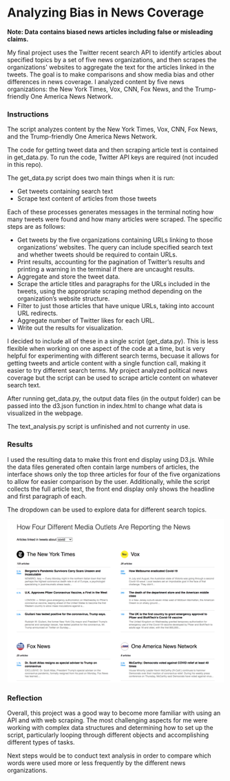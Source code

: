 # Analyzing Bias in News Coverage

**Note: Data contains biased news articles including false or misleading claims.**

My final project uses the Twitter recent search API to identify articles about specified topics by a set of five news organizations, and then scrapes the organizations' websites to aggregate the text for the articles linked in the tweets. The goal is to make comparisons and show media bias and other differences in news coverage. I analyzed content by five news organizations: the New York Times, Vox, CNN, Fox News, and the Trump-friendly One America News Network. 

### Instructions

The script analyzes content by the New York Times, Vox, CNN, Fox News, and the Trump-friendly One America News Network.

The code for getting tweet data and then scraping article text is contained in get_data.py. To run the code, Twitter API keys are required (not incuded in this repo).

The get_data.py script does two main things when it is run:
* Get tweets containing search text
* Scrape text content of articles from those tweets

Each of these processes generates messages in the terminal noting how many tweets were found and how many articles were scraped. The specific steps are as follows:

* Get tweets by the five organizations containing URLs linking to those organizations’ websites. The query can include specified search text and whether tweets should be required to contain URLs.
* Print results, accounting for the pagination of Twitter’s results and printing a warning in the terminal if there are uncaught results.
* Aggregate and store the tweet data.
* Scrape the article titles and paragraphs for the URLs included in the tweets, using the appropriate scraping method depending on the organization’s website structure.
* Filter to just those articles that have unique URLs, taking into account URL redirects.
* Aggregate number of Twitter likes for each URL.
* Write out the results for visualization.

I decided to include all of these in a single script (get_data.py). This is less flexible when working on one aspect of the code at a time, but is very helpful for experimenting with different search terms, becuase it allows for getting tweets and article content with a single function call, making it easier to try different search terms. My project analyzed political news coverage but the script can be used to scrape article content on whatever search text. 

After running get_data.py, the output data files (in the output folder) can be passed into the d3.json function in index.html to change what data is visualized in the webpage.

The text_analysis.py script is unfinished and not currenty in use.

### Results

I used the resulting data to make this front end display using D3.js. While the data files generated often contain large numbers of articles, the interface shows only the top three articles for four of the five organizations to allow for easier comparison by the user. Additionally, while the script collects the full article text, the front end display only shows the headline and first paragraph of each.

The dropdown can be used to explore data for different search topics.

![An image of the front end display of the results from the web scraping](https://github.com/wmerrow/pfch-media-analysis/blob/main/screenshot.png)

### Reflection

Overall, this project was a good way to become more familiar with using an API and with web scraping. The most challenging aspects for me were working with complex data structures and determining how to set up the script, particularly looping through different objects and accomplishing different types of tasks. 

Next steps would be to conduct text analysis in order to compare which words were used more or less frequently by the different news organizations.
